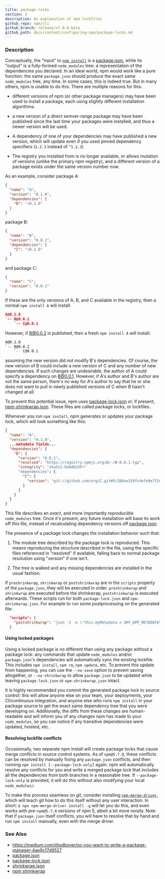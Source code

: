 ```yaml
---
title: package-locks
section: 5
description: An explanation of npm lockfiles
github_repo: npm/cli
github_branch: release/v7.0.0-beta
github_path: docs/content/configuring-npm/package-locks.md
---
```


### Description

Conceptually, the "input" to [`npm install`](/cli/v7/commands/npm-install) is a [package.json](/cli/v7/configuring-npm/package-json), while its
"output" is a fully-formed `node_modules` tree: a representation of the
dependencies you declared. In an ideal world, npm would work like a pure
function: the same `package.json` should produce the exact same `node_modules`
tree, any time. In some cases, this is indeed true. But in many others, npm is
unable to do this. There are multiple reasons for this:

* different versions of npm (or other package managers) may have been used to install a package, each using slightly different installation algorithms.

* a new version of a direct semver-range package may have been published since the last time your packages were installed, and thus a newer version will be used.

* A dependency of one of your dependencies may have published a new version, which will update even if you used pinned dependency specifiers (`1.2.3` instead of `^1.2.3`)

* The registry you installed from is no longer available, or allows mutation of versions (unlike the primary npm registry), and a different version of a package exists under the same version number now.

As an example, consider package A:

```json
{
  "name": "A",
  "version": "0.1.0",
  "dependencies": {
    "B": "<0.1.0"
  }
}
```

package B:

```json
{
  "name": "B",
  "version": "0.0.1",
  "dependencies": {
    "C": "<0.1.0"
  }
}
```

and package C:
```json
{
  "name": "C",
  "version": "0.0.1"
}
```

If these are the only versions of A, B, and C available in the
registry, then a normal `npm install A` will install:

```json
A@0.1.0
`-- B@0.0.1
    `-- C@0.0.1
```

However, if B@0.0.2 is published, then a fresh `npm install A` will
install:

```bash
A@0.1.0
`-- B@0.0.2
    `-- C@0.0.1
```

assuming the new version did not modify B's dependencies. Of course,
the new version of B could include a new version of C and any number
of new dependencies. If such changes are undesirable, the author of A
could specify a dependency on B@0.0.1. However, if A's author and B's
author are not the same person, there's no way for A's author to say
that he or she does not want to pull in newly published versions of C
when B hasn't changed at all.

To prevent this potential issue, npm uses [package-lock.json](/cli/v7/configuring-npm/package-lock-json) or, if present, [npm-shrinkwrap.json](/cli/v7/configuring-npm/shrinkwrap-json). These files are called package locks, or lockfiles.

Whenever you run `npm install`, npm generates or updates your package lock,
which will look something like this:

```json
{
  "name": "A",
  "version": "0.1.0",
  ...metadata fields...
  "dependencies": {
    "B": {
      "version": "0.0.1",
      "resolved": "https://registry.npmjs.org/B/-/B-0.0.1.tgz",
      "integrity": "sha512-DeAdb33F+"
      "dependencies": {
        "C": {
          "version": "git://github.com/org/C.git#5c380ae319fc4efe9e7f2d9c78b0faa588fd99b4"
        }
      }
    }
  }
}
```

This file describes an *exact*, and more importantly *reproducible*
`node_modules` tree. Once it's present, any future installation will base its
work off this file, instead of recalculating dependency versions off
[package.json](/cli/v7/configuring-npm/package-json).

The presence of a package lock changes the installation behavior such that:

1. The module tree described by the package lock is reproduced. This means
reproducing the structure described in the file, using the specific files
referenced in "resolved" if available, falling back to normal package resolution
using "version" if one isn't.

2. The tree is walked and any missing dependencies are installed in the usual
fashion.

If `preshrinkwrap`, `shrinkwrap` or `postshrinkwrap` are in the `scripts`
property of the `package.json`, they will be executed in order. `preshrinkwrap`
and `shrinkwrap` are executed before the shrinkwrap, `postshrinkwrap` is
executed afterwards. These scripts run for both `package-lock.json` and
`npm-shrinkwrap.json`. For example to run some postprocessing on the generated
file:

```json
  "scripts": {
    "postshrinkwrap": "json -I -e \"this.myMetadata = $MY_APP_METADATA\""
  }
```

#### Using locked packages

Using a locked package is no different than using any package without a package
lock: any commands that update `node_modules` and/or `package.json`'s
dependencies will automatically sync the existing lockfile. This includes `npm
install`, `npm rm`, `npm update`, etc. To prevent this update from happening,
you can use the `--no-save` option to prevent saving altogether, or
`--no-shrinkwrap` to allow `package.json` to be updated while leaving
`package-lock.json` or `npm-shrinkwrap.json` intact.

It is highly recommended you commit the generated package lock to source
control: this will allow anyone else on your team, your deployments, your
CI/continuous integration, and anyone else who runs `npm install` in your
package source to get the exact same dependency tree that you were developing
on. Additionally, the diffs from these changes are human-readable and will
inform you of any changes npm has made to your `node_modules`, so you can notice
if any transitive dependencies were updated, hoisted, etc.

#### Resolving lockfile conflicts

Occasionally, two separate npm install will create package locks that cause
merge conflicts in source control systems. As of `npm@5.7.0`, these conflicts
can be resolved by manually fixing any `package.json` conflicts, and then
running `npm install [--package-lock-only]` again. npm will automatically
resolve any conflicts for you and write a merged package lock that includes all
the dependencies from both branches in a reasonable tree. If
`--package-lock-only` is provided, it will do this without also modifying your
local `node_modules/`.

To make this process seamless on git, consider installing
[`npm-merge-driver`](https://npm.im/npm-merge-driver), which will teach git how
to do this itself without any user interaction. In short: `$ npx
npm-merge-driver install -g` will let you do this, and even works with
pre-`npm@5.7.0` versions of npm 5, albeit a bit more noisily. Note that if
`package.json` itself conflicts, you will have to resolve that by hand and run
`npm install` manually, even with the merge driver.

### See Also

* https://medium.com/@sdboyer/so-you-want-to-write-a-package-manager-4ae9c17d9527
* [package.json](/cli/v7/configuring-npm/package-json)
* [package-lock.json](/cli/v7/configuring-npm/package-lock-json)
* [shrinkwrap.json](/cli/v7/configuring-npm/shrinkwrap-json)
* [npm shrinkwrap](/cli/v7/commands/npm-shrinkwrap)
